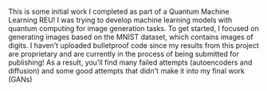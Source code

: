 This is some initial work I completed as part of a Quantum Machine Learning REU! I was trying to develop machine learning models with quantum computing for image generation tasks. To get started, I focused on generating images based on the MNIST dataset, which contains images of digits. I haven't uploaded bulletproof code since my results from this project are proprietary and are currently in the process of being submitted for publishing! As a result, you'll find many failed attempts (autoencoders and diffusion) and some good attempts that didn't make it into my final work (GANs)
